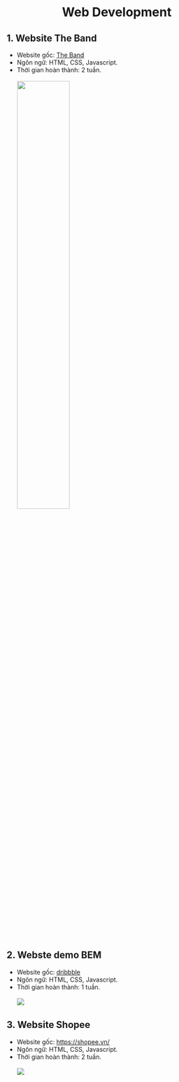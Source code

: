 <h1 align="center"><b>Web Development</b></h>

## 1. Website The Band
  - Website gốc: [The Band](https://www.w3schools.com/w3css/tryw3css_templates_band.htm)
  - Ngôn ngữ: HTML, CSS, Javascript.
  - Thời gian hoàn thành: 2 tuần.</br>
  </br><img height='50%' src='https://github.com/trong-khanh-1109/Web-Development/blob/a28cd515cc55ec9df460fd9caac1f9d81a713650/Image/The-Band.png'></img>
## 2. Webste demo BEM
  - Website gốc: [dribbble](https://dribbble.com/)
  - Ngôn ngữ: HTML, CSS, Javascript.
  - Thời gian hoàn thành: 1 tuần.</br>
  </br><img src='https://github.com/trong-khanh-1109/Web-Development/blob/283d417bd25c0f2af12379f70504169290d91b34/Image/BEM.png'></img>
## 3. Website Shopee
  - Website gốc: https://shopee.vn/
  - Ngôn ngữ: HTML, CSS, Javascript.
  - Thời gian hoàn thành: 2 tuần.</br>
  </br><img src='https://github.com/trong-khanh-1109/Web-Development/blob/84a7c95b75261ebeea94bdf1ca42d3cca4db6f29/Image/F8-Shop.png'></img>
